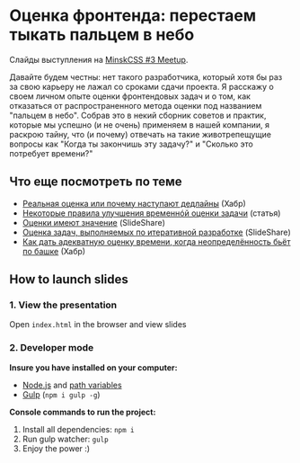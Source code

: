 # Оценка фронтенда: перестаем тыкать пальцем в небо
Слайды выступления на [MinskCSS #3 Meetup](https://minskcss.timepad.ru/event/604963/).


Давайте будем честны: нет такого разработчика, который хотя бы раз за свою карьеру не лажал со сроками сдачи проекта. Я расскажу о своем личном опыте оценки фронтендовых задач и о том, как отказаться от распространенного метода оценки под названием "пальцем в небо". Собрав это в некий сборник советов и практик, которые мы успешно (и не очень) применяем в нашей компании, я раскрою тайну, что (и почему) отвечать на такие животрепещущие вопросы как "Когда ты закончишь эту задачу?" и "Сколько это потребует времени?"


## Что еще посмотреть по теме

* [Реальная оценка или почему наступают дедлайны](https://habrahabr.ru/company/ruswizards/blog/151029/) (Хабр) 
* [Некоторые правила улучшения временнóй оценки задачи](https://dou.ua/lenta/articles/ob-otsenke-vremeni/) (статья) 
* [Оценки имеют значение](https://www.slideshare.net/VLDCORP/ss-10635744) (SlideShare)
* [Оценка задач, выполняемых по итеративной разработке](https://www.slideshare.net/ExigenServices/ss-26460568) (SlideShare) 
* [Как дать адекватную оценку времени, когда неопределённость бьёт по башке](https://habrahabr.ru/post/308494/) (Хабр)

## How to launch slides
### 1. View the presentation
Open `index.html` in the browser and view slides

### 2. Developer mode

__Insure you have installed on your computer:__

* [Node.js](https://nodejs.org/en/download/) and [path variables](http://stackoverflow.com/questions/8278143/node-js-how-to-run-node-command-from-any-path)
* [Gulp](http://gulpjs.com/) (`npm i gulp -g`)

__Console commands to run the project:__

1. Install all dependenсies: `npm i`
2. Run gulp watcher: `gulp`
3. Enjoy the power :)